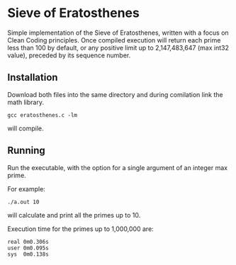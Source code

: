 # Sieve of Eratosthenes
Simple implementation of the Sieve of Eratosthenes, written with a focus on
Clean Coding principles. Once compiled execution will return each prime less
than 100 by default, or any positive limit up to 2,147,483,647 (max int32 value),
preceded by its sequence number.

## Installation
Download both files into the same directory and during comilation link the math
library.
```
gcc eratosthenes.c -lm
```
will compile.

## Running
Run the executable, with the option for a single argument of an integer max prime.

For example:
```
./a.out 10
```
will calculate and print all the primes up to 10.


Execution time for the primes up to 1,000,000 are:
```
real 0m0.306s
user 0m0.095s
sys  0m0.138s
```
